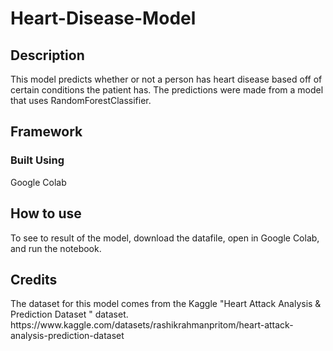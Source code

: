 # Heart-Disease-Model
<h2>Description</h2>
<p>This model predicts whether or not a person has heart disease based off of certain conditions the patient has. The predictions were made from a model that uses RandomForestClassifier.
</p>

<div>
<h2>Framework</h3>
<h3>Built Using</h3>
<p>Google Colab</p>
</div>

<div>
<h2>How to use</h2>
<p>To see to result of the model, download the datafile, open in Google Colab, and run the notebook.</p>
</div>

<h2>Credits</h2>
<p>The dataset for this model comes from the Kaggle "Heart Attack Analysis & Prediction Dataset
" dataset.<br>
https://www.kaggle.com/datasets/rashikrahmanpritom/heart-attack-analysis-prediction-dataset</p>
